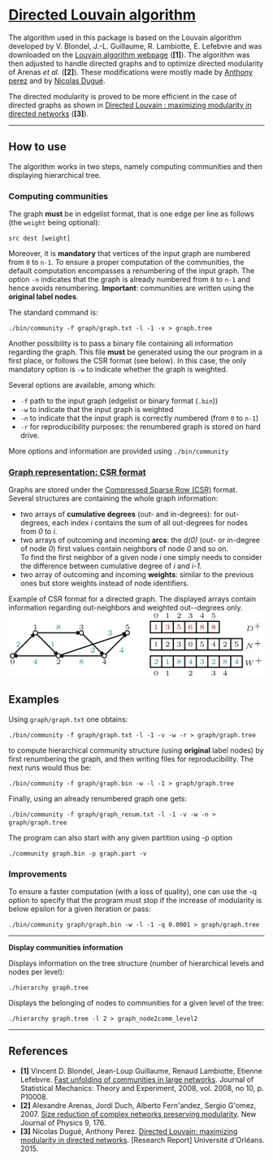 # [Directed Louvain algorithm](#mainpage)

The algorithm used in this package is based on the Louvain algorithm developed by V. Blondel, J.-L. Guillaume, R. Lambiotte, E. Lefebvre and was downloaded on the [Louvain algorithm webpage](https://sites.google.com/site/findcommunities/) (**[1]**).
The algorithm was then adjusted to handle directed graphs and to optimize directed modularity of Arenas _et al._ (**[2]**).
These modifications were mostly made by [Anthony perez](https://www.univ-orleans.fr/lifo/membres/Anthony.Perez) and by [Nicolas Dugué](https://lium.univ-lemans.fr/team/nicolas-dugue/).

The directed modularity is proved to be more efficient in the case of directed graphs as shown in [Directed Louvain : maximizing modularity in directed networks](https://hal.archives-ouvertes.fr/hal-01231784) (**[3]**).

---
## How to use

The algorithm works in two steps, namely computing communities and then displaying hierarchical tree. 

### Computing communities

The graph **must** be in edgelist format, that is one edge per line as follows (the `weight` being optional):  

    src dest [weight]

Moreover, it is **mandatory** that vertices of the input graph are numbered from `0` to `n-1`. 
To ensure a proper computation of the communities, the default computation encompasses a renumbering of the input graph. 
The option `-n` indicates that the graph is already numbered from `0` to `n-1` and hence avoids renumbering. 
**Important**: communities are written using the **original label nodes**.

The standard command is:

    ./bin/community -f graph/graph.txt -l -1 -v > graph.tree

Another possibility is to pass a binary file containing all information regarding the graph. 
This file **must** be generated using the our program in a first place, or follows the CSR format (see below). 
In this case, the only mandatory option is `-w` to indicate whether the graph is weighted. 

Several options are available, among which:
+ `-f` path to the input graph (edgelist or binary format (`.bin`))
+ `-w` to indicate that the input graph is weighted
+ `-n` to indicate that the input graph is correctly numbered (from `0` to `n-1`)
+ `-r` for reproducibility purposes: the renumbered graph is stored on hard drive. 

More options and information are provided using `./bin/community`

### [Graph representation: CSR format](#CSR)

Graphs are stored under the [Compressed Sparse Row (CSR)](https://en.wikipedia.org/wiki/Sparse_matrix#Compressed_sparse_row_(CSR,_CRS_or_Yale_format)) format.  
Several structures are containing the whole graph information: 
+ two arrays of **cumulative degrees** (out- and in-degrees): for out-degrees, each index _i_ contains the sum of all out-degrees for nodes from _0_ to _i_. 
+ two arrays of outcoming and incoming **arcs**: the _d(0)_ (out- or in-degree of node _0_) first values contain neighbors of node _0_ and so on.   
To find the first neighbor of a given node _i_ one simply needs to consider the difference between cumulative degree of _i_ and _i-1_.
+ two array of outcoming and incoming **weights**: similar to the previous ones but store weights instead of node identifiers. 

Example of CSR format for a directed graph. The displayed arrays contain information regarding out-neighbors and weighted out--degrees only.
![CSR example](docs/CSR.png "Example of CSR format for a directed graph. The displayed arrays contain information regarding out-neighbors and weighted out--degrees only.")

## Examples 
Using `graph/graph.txt` one obtains: 

    ./bin/community -f graph/graph.txt -l -1 -v -w -r > graph/graph.tree

to compute hierarchical community structure (using **original** label nodes) 
by first renumbering the graph, and 
then writing files for reproducibility. The next runs would thus be: 

    ./bin/community -f graph/graph.bin -w -l -1 > graph/graph.tree

Finally, using an already renumbered graph one gets: 

    ./bin/community -f graph/graph_renum.txt -l -1 -v -w -n > graph/graph.tree

The program can also start with any given partition using -p option

    ./community graph.bin -p graph.part -v

### Improvements

To ensure a faster computation (with a loss of quality), one can use
the -q option to specify that the program must stop if the increase of
modularity is below epsilon for a given iteration or pass:

    ./bin/community graph/graph.bin -w -l -1 -q 0.0001 > graph/graph.tree

-----------------------------------------------------------------------------
**Display communities information**

Displays information on the tree structure (number of hierarchical
levels and nodes per level):

    ./hierarchy graph.tree

Displays the belonging of nodes to communities for a given level of
the tree:

    ./hierarchy graph.tree -l 2 > graph_node2comm_level2

-----------------------------------------------------------------------------
## References
* **[1]** Vincent D. Blondel, Jean-Loup Guillaume, Renaud Lambiotte, Etienne Lefebvre. [Fast unfolding of communities in large networks](https://arxiv.org/pdf/0803.0476.pdf). Journal of Statistical Mechanics: Theory and Experiment, 2008, vol. 2008, no 10, p. P10008.
* **[2]** Alexandre Arenas, Jordi Duch, Alberto Fern\'andez, Sergio G\'omez, 2007. [Size reduction of complex networks preserving modularity](https://iopscience.iop.org/article/10.1088/1367-2630/9/6/176/pdf). New Journal of Physics 9, 176.
* **[3]** Nicolas Dugué, Anthony Perez. [Directed Louvain: maximizing modularity in directed networks](https://hal.archives-ouvertes.fr/hal-01231784/document). [Research Report] Université d'Orléans. 2015.
